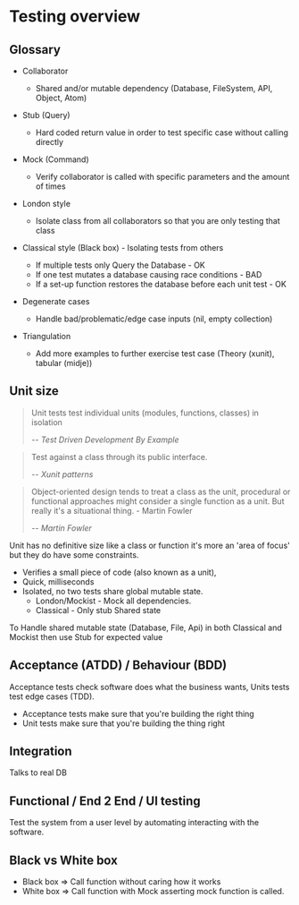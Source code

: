 # Testing overview

## Glossary

* Collaborator
  * Shared and/or mutable dependency (Database, FileSystem, API, Object, Atom)
* Stub (Query)
  * Hard coded return value in order to test specific case without calling directly
* Mock (Command)
  * Verify collaborator is called with specific parameters and the amount of times
* London style
  * Isolate class from all collaborators so that you are only testing that class

* Classical style (Black box) - Isolating tests from others
  * If multiple tests only Query the Database - OK
  * If one test mutates a database causing race conditions - BAD
  * If a set-up function restores the database before each unit test - OK

* Degenerate cases
  * Handle bad/problematic/edge case inputs (nil, empty collection)

* Triangulation
  * Add more examples to further exercise test case (Theory (xunit), tabular (midje))

## Unit size

> Unit tests test individual units (modules, functions, classes) in isolation
>
> -- <cite>Test Driven Development By Example</cite>

> Test against a class through its public interface.
>
> -- <cite>Xunit patterns</cite>

> Object-oriented design tends to treat a class as the unit,
> procedural or functional approaches might consider a single function as a unit.
> But really it's a situational thing. - Martin Fowler
>
> -- <cite>Martin Fowler</cite>

Unit has no definitive size like a class or function it's
more an 'area of focus' but they do have some constraints.

* Verifies a small piece of code (also known as a unit),
* Quick, milliseconds
* Isolated, no two tests share global mutable state.
  * London/Mockist - Mock all dependencies.
  * Classical - Only stub Shared state

To Handle shared mutable state (Database, File, Api) in both
Classical and Mockist then use Stub for expected value

## Acceptance (ATDD) / Behaviour (BDD)

Acceptance tests check software does what the business wants,
Units tests test edge cases (TDD).

* Acceptance tests make sure that you're building the right thing
* Unit tests make sure that you're building the thing right

## Integration

Talks to real DB

## Functional / End 2 End / UI testing

Test the system from a user level by automating interacting with the software.

## Black vs White box

* Black box => Call function without caring how it works
* White box => Call function with Mock asserting mock function is called.
